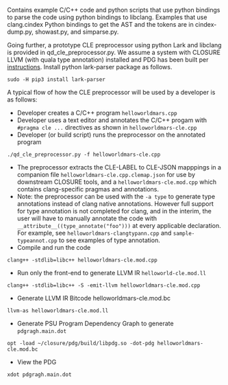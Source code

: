 Contains example C/C++ code and python scripts that use python bindings to 
parse the code using python bindings to libclang. Examples that use 
clang.cindex Python bindings to get the AST and the tokens are in 
cindex-dump.py, showast.py, and simparse.py. 

Going further, a prototype CLE preprocessor using python Lark and libclang 
is provided in qd_cle_preprocessor.py. We assume a system with CLOSURE LLVM
(with quala type annotation) installed and PDG has been built per 
[instructions](https://githib.com/gaps-closure/team-instructions). Install 
python lark-parser package as follows.
```
sudo -H pip3 install lark-parser
```

A typical flow of how the CLE preprocessor will be used by a developer
is as follows:
* Developer creates a C/C++ program `helloworldmars.cpp`
* Developer uses a text editor and annotates the C/C++ progam with `#pragma cle ...` directives as shown in `helloworldmars-cle.cpp`
* Developer (or build script) runs the preprocessor on the annotated program
```
./qd_cle_preprocessor.py -f helloworldmars-cle.cpp
```
* The preprocessor extracts the CLE-LABEL to CLE-JSON mapppings in a companion file `helloworldmars-cle.cpp.clemap.json` for use by downstream CLOSURE tools, and a `helloworldmars-cle.mod.cpp` which contains clang-specific pragmas
and annotations.
* Note: the preprocessor can be used with the `-a type` to generate type annotations instead of clang native annotations. However full support for type annotation is not completed for clang, and in the interim, the user will have to manually annotate the code with `__attribute__((type_annotate("foo")))` at every applicable declaration. For example, see `helloworldmars-clangtypann.cpp` and `sample-typeannot.cpp` to see examples of type annotation.
* Compile and run the code
```
clang++ -stdlib=libc++ helloworldmars-cle.mod.cpp
```
* Run only the front-end to generate LLVM IR `helloworld-cle.mod.ll`
```
clang++ -stdlib=libc++ -S -emit-llvm helloworldmars-cle.mod.cpp
```
* Generate LLVM IR Bitcode helloworldmars-cle.mod.bc
```
llvm-as helloworldmars-cle.mod.ll
```
* Generate PSU Program Dependency Graph to generate `pdgragh.main.dot`
```
opt -load ~/closure/pdg/build/libpdg.so -dot-pdg helloworldmars-cle.mod.bc
```
* View the PDG
```
xdot pdgragh.main.dot
```

